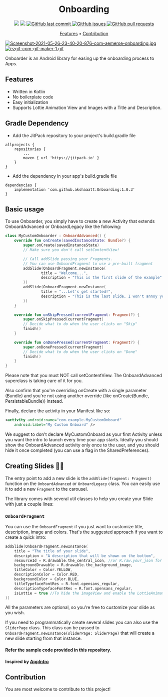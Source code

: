 <h1 align="center">Onboarding</h1>

<p align="center">
    <img src="https://PlayBadges.pavi2410.me/badge/downloads?id=com.redalck.gameone">
    <img src="https://PlayBadges.pavi2410.me/badge/ratings?id=com.redalck.gameone">
    <a href="https://github.com/akshaaatt/Onboarding/commits/master">
    <img src="https://img.shields.io/github/last-commit/akshaaatt/Onboarding.svg?style=flat-square&logo=github&logoColor=white"
         alt="GitHub last commit">
    <a href="https://github.com/akshaaatt/Onboarding/issues">
    <img src="https://img.shields.io/github/issues-raw/akshaaatt/Onboarding.svg?style=flat-square&logo=github&logoColor=white"
         alt="GitHub issues">
    <a href="https://github.com/akshaaatt/Onboarding/pulls">
    <img src="https://img.shields.io/github/issues-pr-raw/akshaaatt/Onboarding.svg?style=flat-square&logo=github&logoColor=white"
         alt="GitHub pull requests">
</p>
      
<p align="center">
  <a href="#features">Features</a> •
  <a href="#contribution">Contribution</a>
</p>

[![Screenshot-2021-05-26-23-40-20-876-com-aemerse-onboarding.jpg](https://i.postimg.cc/3wK25pJJ/Screenshot-2021-05-26-23-40-20-876-com-aemerse-onboarding.jpg)](https://postimg.cc/zycyTyg9)
[![ezgif-com-gif-maker-1.gif](https://i.postimg.cc/yxqFGGD2/ezgif-com-gif-maker-1.gif)](https://postimg.cc/Q9b990kq)

Onboarder is an Android library for easing up the onboarding process to Apps.

## Features

* Written in Kotlin
* No boilerplate code
* Easy initialization
* Supports Lottie Animation View and Images with a Title and Description.

## Gradle Dependency

* Add the JitPack repository to your project's build.gradle file

```
allprojects {
    repositories {
        ...
        maven { url 'https://jitpack.io' }
    }
}
```

* Add the dependency in your app's build.gradle file

```
dependencies {
    implementation 'com.github.akshaaatt:Onboarding:1.0.3'
}
```

## Basic usage

To use Onboarder, you simply have to create a new Activity that extends OnboardAdvanced or OnboardLegacy like the following:

```kotlin
class MyCustomOnboarder : OnboardAdvanced() {
    override fun onCreate(savedInstanceState: Bundle?) {
        super.onCreate(savedInstanceState)
        // Make sure you don't call setContentView!

        // Call addSlide passing your Fragments.
        // You can use OnboardFragment to use a pre-built fragment
        addSlide(OnboardFragment.newInstance(
                title = "Welcome...",
                description = "This is the first slide of the example"
        ))
        addSlide(OnboardFragment.newInstance(
                title = "...Let's get started!",
                description = "This is the last slide, I won't annoy you more :)"
        ))
    }

    override fun onSkipPressed(currentFragment: Fragment?) {
        super.onSkipPressed(currentFragment)
        // Decide what to do when the user clicks on "Skip"
        finish()
    }

    override fun onDonePressed(currentFragment: Fragment?) {
        super.onDonePressed(currentFragment)
        // Decide what to do when the user clicks on "Done"
        finish()
    }
}
```

Please note that you must NOT call setContentView. The OnboardAdvanced superclass is taking care of it for you.

Also confirm that you're overriding onCreate with a single parameter (Bundle) and you're not using another override (like onCreate(Bundle, PersistableBundle)) instead.

Finally, declare the activity in your Manifest like so:

``` xml
<activity android:name="com.example.MyCustomOnboard"
    android:label="My Custom Onboard" />
```
    
We suggest to don't declare MyCustomOnboard as your first Activity unless you want the intro to launch every time your app starts. Ideally you should show the OnboardAdvanced activity only once to the user, and you should hide it once completed (you can use a flag in the SharedPreferences).

## Creating Slides 👩‍🎨

The entry point to add a new slide is the `addSlide(fragment: Fragment)` function on the `OnboardAdvanced` or `OnboardLegacy` class.
You can easily use it to add a new `Fragment` to the carousel.

The library comes with several util classes to help you create your Slide with just a couple lines:

### `OnboardFragment`

You can use the `OnboardFragment` if you just want to customize title, description, image and colors.
That's the suggested approach if you want to create a quick intro:

```kotlin
addSlide(OnboardFragment.newInstance(
    title = "The title of your slide",
    description = "A description that will be shown on the bottom",
    resourceId = R.drawable.the_central_icon, //or R.raw.your_json for LottieAnimationView
    backgroundDrawable = R.drawable.the_background_image,
    titleColor = Color.YELLOW,
    descriptionColor = Color.RED,
    backgroundColor = Color.BLUE,
    titleTypefaceFontRes = R.font.opensans_regular,
    descriptionTypefaceFontRes = R.font.opensans_regular,
    isLottie = true //To hide the imageView and enable the LottieAnimationView
))
```

All the parameters are optional, so you're free to customize your slide as you wish.

If you need to programmatically create several slides you can also use the `SliderPage` class.
This class can be passed to `OnboardFragment.newInstance(sliderPage: SliderPage)` that will create
a new slide starting from that instance.

#### Refer the sample code provided in this repository.

#### Inspired by [AppIntro](https://github.com/AppIntro/AppIntro)

## Contribution

You are most welcome to contribute to this project!

